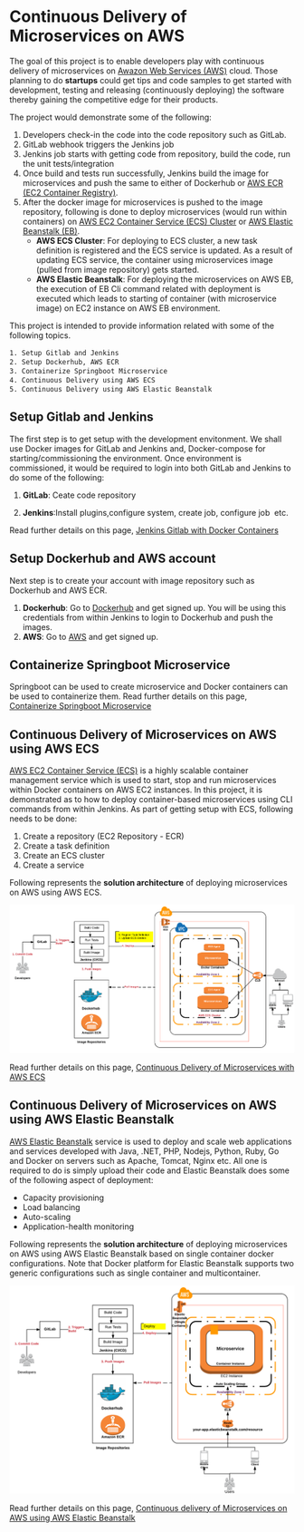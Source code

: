 # Continuous Delivery of Microservices on AWS

The goal of this project is to enable developers play with continuous delivery of microservices on [Awazon Web Services (AWS)](https://aws.amazon.com/) cloud. Those planning to do **startups** could get tips and code samples to get started with development, testing and releasing (continuously deploying) the software thereby gaining the competitive edge for their products.

The project would demonstrate some of the following:

 1. Developers check-in the code into the code repository such as GitLab. 
 2. GitLab webhook triggers the Jenkins job 
 3. Jenkins job starts with getting code from repository, build the code, run the unit tests/integration 
 4. Once build and tests run successfully, Jenkins build the image for microservices and push the same to either of Dockerhub or [AWS ECR (EC2 Container Registry)](https://aws.amazon.com/ecr/).
 5. After the docker image for microservices is pushed to the image repository, following is done to deploy microservices (would run within containers) on [AWS EC2 Container Service (ECS) Cluster](http://docs.aws.amazon.com/AmazonECS/latest/developerguide/ECS_clusters.html) or [AWS Elastic Beanstalk (EB)](http://docs.aws.amazon.com/elasticbeanstalk/latest/dg/Welcome.html).
    - **AWS ECS Cluster**: For deploying to ECS cluster, a new task definition is registered and the ECS service is updated. As a result of updating ECS service, the container using microservices image (pulled from image repository) gets started.
    - **AWS Elastic Beanstalk**: For deploying the microservices on AWS EB, the execution of EB Cli command related with deployment is executed which leads to starting of container (with microservice image) on EC2 instance on AWS EB environment.


This project is intended to provide information related with some of the following topics.
```
1. Setup Gitlab and Jenkins
2. Setup Dockerhub, AWS ECR
3. Containerize Springboot Microservice
4. Continuous Delivery using AWS ECS 
5. Continuous Delivery using AWS Elastic Beanstalk 
```
## Setup Gitlab and Jenkins

The first step is to get setup with the development envitonment. We shall use Docker images for GitLab and Jenkins and, Docker-compose for starting/commissioning the environment. Once environment is commissioned, it would be required to login into both GitLab and Jenkins to do some of the following:

1. **GitLab**: Ceate code repository

2. **Jenkins**:Install plugins,configure system, create job, configure job  etc.  

Read further details on this page, [Jenkins Gitlab with Docker Containers](https://github.com/anmolnagpal/continuous-delivery/blob/master/jenkins-gitlab-setup.md)

## Setup Dockerhub and AWS account    

Next step is to create your account with image repository such as Dockerhub and AWS ECR. 

1. **Dockerhub**: Go to [Dockerhub](http://www.dockerhub.com) and get signed up. You will be using this credentials from within Jenkins to login to Dockerhub and push the images.
2. **AWS**: Go to [AWS](http://www.aws.com) and get signed up. 

## Containerize Springboot Microservice

Springboot can be used to create microservice and Docker containers can be used to containerize them. Read further details on this page, [Containerize Springboot Microservice](https://github.com/anmolnagpal/continuous-delivery/blob/master/containerize-springboot-microservice.md) 

## Continuous Delivery of Microservices on AWS using AWS ECS

[AWS EC2 Container Service (ECS)](http://docs.aws.amazon.com/AmazonECS/latest/developerguide/Welcome.html) is a highly scalable container management service which is used to start, stop and run microservices within Docker containers on AWS EC2 instances. In this project, it is demonstrated as to how to deploy container-based microservices using CLI commands from within Jenkins. As part of getting setup with ECS, following needs to be done:

 1. Create a repository (EC2 Repository - ECR)
 2. Create a task definition 
 3. Create an ECS cluster
 4. Create a service

Following represents the **solution architecture** of deploying microservices on AWS using AWS ECS.

![Solution Architecture - Microservices to AWS ECS](images/aws_ecs.png)

Read further details on this page, [Continuous Delivery of Microservices with AWS ECS](https://github.com/anmolnagpal/continuous-delivery/blob/master/aws-ecs-setup.md)

## Continuous Delivery of Microservices on AWS using AWS Elastic Beanstalk

[AWS Elastic Beanstalk](https://aws.amazon.com/documentation/elastic-beanstalk/) service is used to deploy and scale web applications and services developed with Java, .NET, PHP, Nodejs, Python, Ruby, Go and Docker on servers such as Apache, Tomcat, Nginx etc. All one is required to do is simply upload their code and Elastic Beanstalk does some of the following aspect of deployment:

 - Capacity provisioning
 - Load balancing
 - Auto-scaling
 - Application-health monitoring

Following represents the **solution architecture** of deploying microservices on AWS using AWS Elastic Beanstalk based on single container docker configurations. Note that Docker platform for Elastic Beanstalk supports two generic configurations such as single container and multicontainer.

![Solution Architecture - Microservices to AWS Elastic Beanstalk](images/aws_eb.png)

Read further details on this page, [Continuous delivery of Microservices on AWS using AWS Elastic Beanstalk](https://github.com/anmolnagpal/continuous-delivery/blob/master/aws-eb-setup.md)


